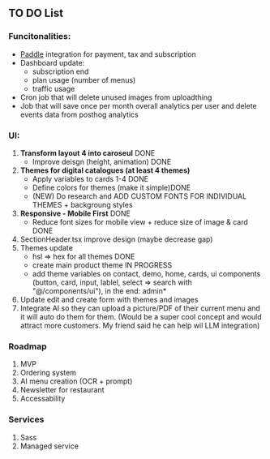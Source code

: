 ## TO DO List

### Funcitonalities:
- [Paddle](https://www.paddle.com) integration for payment, tax and subscription
- Dashboard update:
    - subscription end
    - plan usage (number of menus)
    - traffic usage
- Cron job that will delete unused images from uploadthing
- Job that will save once per month overall analytics per user and delete events data from posthog analytics

### UI:
1. **Transform layout 4 into caroseul** DONE
    - Improve deisgn (height, animation) DONE 
2. **Themes for digital catalogues (at least 4 themes)**
    - Apply variables to cards 1-4 DONE 
    - Define colors for themes (make it simple)DONE
    - (NEW) Do research and ADD CUSTOM FONTS FOR INDIVIDUAL THEMES + backgroung styles
3. **Responsive - Mobile First** DONE 
    - Reduce font sizes for mobile view + reduce size of image & card DONE 
4. SectionHeader.tsx improve design (maybe decrease gap)
4. Themes update
    - hsl => hex for all themes DONE 
    - create main product theme IN PROGRESS
    - add theme variables on contact, demo, home, cards, ui components (button, card, input, lablel, select => search with "@/components/ui"), in the end: admin* 
5. Update edit and create form with themes and images
6. Integrate AI so they can upload a picture/PDF of their current menu and it will auto do them for them. (Would be a super cool concept and would attract more customers. My friend said he can help wil LLM integration)



### Roadmap
1. MVP
2. Ordering system
3. AI menu creation (OCR + prompt)
4. Newsletter for restaurant
5. Accessability

### Services
1. Sass
2. Managed service